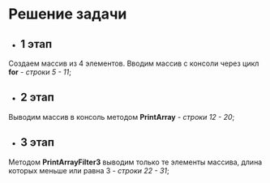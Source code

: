 # Решение задачи

* ## 1 этап
Создаем массив из 4 элементов. Вводим массив с консоли через цикл **for** - *строки 5 - 11*;

* ## 2 этап
Выводим массив в консоль методом **PrintArray** - *строки 12 - 20*;

* ## 3 этап
Методом **PrintArrayFilter3** выводим только те элементы массива, длина которых меньше или равна 3 - *строки 22 - 31*;